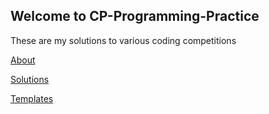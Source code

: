 ## Welcome to CP-Programming-Practice

These are my solutions to various coding competitions

[About](https://tanushbanerjee.github.io/CP-Programming-Practice/about)

[Solutions](https://tanushbanerjee.github.io/CP-Programming-Practice/solutions)

[Templates](https://tanushbanerjee.github.io/CP-Programming-Practice/templates)

